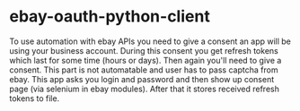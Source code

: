 # ebay-oauth-python-client
To use automation with ebay APIs you need to give a consent an app will be using your business account. During this consent you get refresh tokens which last for
some time (hours or days). Then again you'll need to give a consent. This part is not automatable and user has to pass captcha from ebay.
This app asks you login and password and then show up consent page (via selenium in ebay modules). After that it stores received refresh tokens to file.
